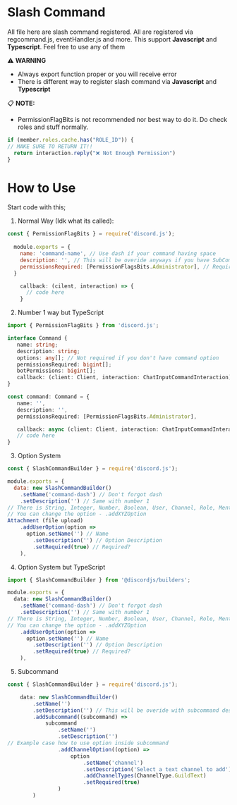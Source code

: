 # Slash Command
All file here are slash command registered. All are registered via regcommand.js, eventHandler.js and more.
This support **Javascript** and **Typescript**. Feel free to use any of them

⚠️ **WARNING**
- Always export function proper or you will receive error
- There is different way to register slash command via **Javascript** and **Typescript**

📋 **NOTE:**
- PermissionFlagBits is not recommended nor best way to do it. Do check roles and stuff normally.
```js
if (member.roles.cache.has("ROLE_ID")) {
// MAKE SURE TO RETURN IT!!
  return interaction.reply("❌ Not Enough Permission")
}
```

# How to Use
Start code with this;
1. Normal Way (Idk what its called):
```js
const { PermissionFlagBits } = require('discord.js');
  
  module.exports = {
    name: 'command-name', // Use dash if your command having space
    description: '', // This will be overide anyways if you have SubCommand
    permissionsRequired: [PermissionFlagsBits.Administrator], // Required Perm for members to use
  }

    callback: (cilent, interaction) => {
      // code here
    }
```

2. Number 1 way but TypeScript

 ```ts
import { PermissionFlagBits } from 'discord.js';

interface Command {
    name: string;
    description: string;
    options: any[]; // Not required if you don't have command option
    permissionsRequired: bigint[];
    botPermissions: bigint[];
    callback: (client: Client, interaction: ChatInputCommandInteraction) => Promise<void>;
}

const command: Command = {
    name: '',
    description: '',
    permissionsRequired: [PermissionFlagsBits.Administrator],

    callback: async (client: Client, interaction: ChatInputCommandInteraction) =>{
    // code here
}
```

3. Option System
```js
const { SlashCommandBuilder } = require('discord.js');

module.exports = {
  data: new SlashCommandBuilder()
    .setName('command-dash') // Don't forgot dash
    .setDescription('') // Same with number 1
// There is String, Integer, Number, Boolean, User, Channel, Role, Mentionable (user or role)
// You can change the option - .addXYZOption
Attachment (file upload)
    .addUserOption(option =>
      option.setName('') // Name
        .setDescription('') // Option Description
        .setRequired(true) // Required? 
    ),
```

4. Option System but TypeScript
```ts
import { SlashCommandBuilder } from '@discordjs/builders';

module.exports = {
  data: new SlashCommandBuilder()
    .setName('command-dash') // Don't forgot dash
    .setDescription('') // Same with number 1
// There is String, Integer, Number, Boolean, User, Channel, Role, Mentionable (user or role)
// You can change the option - .addXYZOption
    .addUserOption(option =>
      option.setName('') // Name
        .setDescription('') // Option Description
        .setRequired(true) // Required? 
    ),
```

5. Subcommand
```js
const { SlashCommandBuilder } = require('discord.js');

    data: new SlashCommandBuilder()
        .setName('')
        .setDescription('') // This will be overide with subcommand description anyways.
        .addSubcommand((subcommand) =>
            subcommand
                .setName('')
                .setDescription('')
// Example case how to use option inside subcommand
                .addChannelOption((option) =>
                    option
                        .setName('channel')
                        .setDescription('Select a text channel to add')
                        .addChannelTypes(ChannelType.GuildText)
                        .setRequired(true)
                )
        )
```
